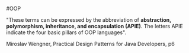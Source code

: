 #OOP

"These terms can be expressed by the abbreviation of **abstraction, polymorphism, inheritance, and encapsulation (APIE)**. The letters APIE indicate the four basic pillars of OOP languages".

Miroslav Wengner, Practical Design Patterns for Java Developers, p6